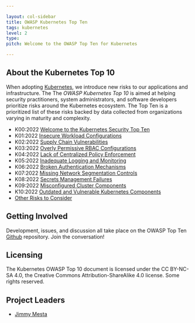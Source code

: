```yaml
---

layout: col-sidebar
title: OWASP Kubernetes Top Ten
tags: kubernetes
level: 2
type: 
pitch: Welcome to the OWASP Top Ten for Kubernetes

---
```


## About the Kubernetes Top 10
When adopting [Kubernetes](https://kubernetes.io), we introduce new risks to our applications and infrastructure. The The *OWASP Kubernetes Top 10* is aimed at helping security practitioners, system administrators, and software developers prioritize risks around the Kubernetes ecosystem. The Top Ten is a prioritized list of these risks backed by data collected from organizations varying in maturity and complexity. 

* K00:2022 [Welcome to the Kubernetes Security Top Ten](https://github.com/OWASP/www-project-kubernetes-top-ten/blob/main/2022/en/src/K00-introduction.md)
* K01:2022 [Insecure Workload Configurations](https://github.com/OWASP/www-project-kubernetes-top-ten/blob/main/2022/en/src/K01-insecure-workload-configurations.md)
* K02:2022 [Supply Chain Vulnerabilities](https://github.com/OWASP/www-project-kubernetes-top-ten/blob/main/2022/en/src/K02-supply-chain-vulnerabilities.md)
* K03:2022 [Overly Permissive RBAC Configurations](https://github.com/OWASP/www-project-kubernetes-top-ten/blob/main/2022/en/src/K03-overly-permissive-rbac.md)
* K04:2022 [Lack of Centralized Policy Enforcement](https://github.com/OWASP/www-project-kubernetes-top-ten/blob/main/2022/en/src/K04-policy-enforcement.md)
* K05:2022 [Inadequate Logging and Monitoring](https://github.com/OWASP/www-project-kubernetes-top-ten/blob/main/2022/en/src/K05-inadequate-logging.md)
* K06:2022 [Broken Authentication Mechanisms](https://github.com/OWASP/www-project-kubernetes-top-ten/blob/main/2022/en/src/K06-broken-authentication.md)
* K07:2022 [Missing Network Segmentation Controls](https://github.com/OWASP/www-project-kubernetes-top-ten/blob/main/2022/en/src/K07-network-segmentation.md)
* K08:2022 [Secrets Management Failures](https://github.com/OWASP/www-project-kubernetes-top-ten/blob/main/2022/en/src/K08-secrets-management.md)
* K09:2022 [Misconfigured Cluster Components](https://github.com/OWASP/www-project-kubernetes-top-ten/blob/main/2022/en/src/K09-misconfigured-cluster-components.md)
* K10:2022 [Outdated and Vulnerable Kubernetes Components](https://github.com/OWASP/www-project-kubernetes-top-ten/blob/main/2022/en/src/K10-vulnerable-components.md)
* [Other Risks to Consider](2022/en/other-risks.md)


## Getting Involved
Development, issues, and discussion all take place on the OWASP Top Ten [Github](https://github.com/OWASP/www-project-kubernetes-top-ten) repository. Join the conversation! 

## Licensing
The Kubernetes OWASP Top 10 document is licensed under the CC BY-NC-SA 4.0, the Creative Commons Attribution-ShareAlike 4.0 license. Some rights reserved.

## Project Leaders
- [Jimmy Mesta](https://twitter.com/jimmesta) 
